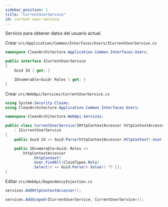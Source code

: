 ```yaml
---
sidebar_position: 1
title: "CurrentUserService"
id: current-user-service
---
```


Servicio para obtener datos del usuario actual.

Crear `src/Application/Common/Interfaces/Users/ICurrentUserService.cs`

```cs
namespace CleanArchitecture.Application.Common.Interfaces.Users;

public interface ICurrentUserService
{
    Guid Id { get; }

    IEnumerable<Guid> Roles { get; }
}
```

Crear `src/WebApi/Services/CurrentUserService.cs`

```cs
using System.Security.Claims;
using CleanArchitecture.Application.Common.Interfaces.Users;

namespace CleanArchitecture.WebApi.Services;

public class CurrentUserService(IHttpContextAccessor httpContextAccessor)
    : ICurrentUserService
{
    public Guid Id => Guid.Parse(httpContextAccessor.HttpContext?.User.FindFirstValue(ClaimTypes.Sid) ?? string.Empty);

    public IEnumerable<Guid> Roles =>
        httpContextAccessor
            .HttpContext?
            .User.FindAll(ClaimTypes.Role)
            .Select(r => Guid.Parse(r.Value)) ?? [];
}
```

Editar `src/WebApi/DependencyInjection.cs`

```cs
services.AddHttpContextAccessor();

services.AddScoped<ICurrentUserService, CurrentUserService>();
```
